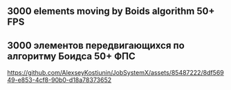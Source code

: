 ## 3000 elements moving by Boids algorithm 50+ FPS    

## 3000 элементов передвигающихся по алгоритму Боидса 50+ ФПС

https://github.com/AlexseyKostiunin/JobSystemX/assets/85487222/8df56949-e853-4cf8-90b0-d18a78373652
